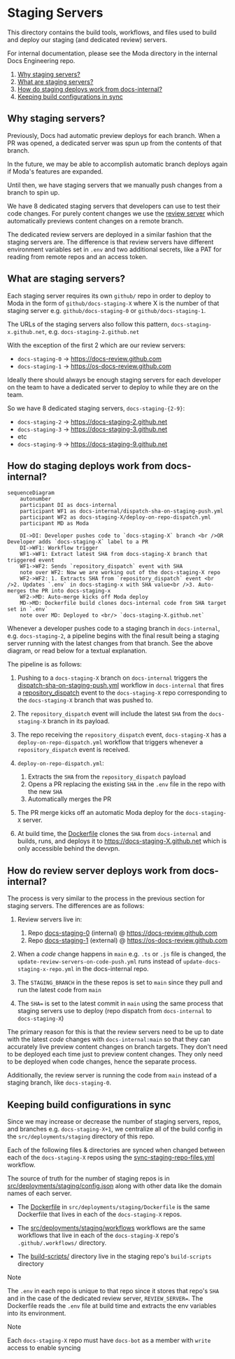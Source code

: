 # Staging Servers

This directory contains the build tools, workflows, and files used to build and deploy our staging (and dedicated review) servers.

For internal documentation, please see the Moda directory in the internal Docs Engineering repo.

1. [Why staging servers?](#why-staging-servers)
1. [What are staging servers?](#what-are-staging-servers)
1. [How do staging deploys work from docs-internal?](#how-do-they-work)
1. [Keeping build configurations in sync](#keeping-build-configurations-in-sync)

## Why staging servers?

Previously, Docs had automatic preview deploys for each branch. When a PR was opened, a dedicated server was spun up from the contents of that branch.

In the future, we may be able to accomplish automatic branch deploys again if Moda's features are expanded.

Until then, we have staging servers that we manually push changes from a branch to spin up.

We have 8 dedicated staging servers that developers can use to test their code changes. For purely content changes we use the [review server](../review-server/README.md) which automatically previews content changes on a remote branch.

The dedicated review servers are deployed in a similar fashion that the staging servers are. The difference is that review servers have different environment variables set in `.env` and two additional secrets, like a PAT for reading from remote repos and an access token.

## What are staging servers?

Each staging server requires its own `github/` repo in order to deploy to Moda in the form of `github/docs-staging-X` where X is the number of that staging server e.g. `github/docs-staging-0` or `github/docs-staging-1`.

The URLs of the staging servers also follow this pattern, `docs-staging-x.github.net`, e.g. `docs-staging-2.github.net`

With the exception of the first 2 which are our review servers:

- `docs-staging-0` -> https://docs-review.github.com
- `docs-staging-1` -> https://os-docs-review.github.com

Ideally there should always be enough staging servers for each developer on the team to have a dedicated server to deploy to while they are on the team.

So we have 8 dedicated staging servers, `docs-staging-{2-9}`:

- `docs-staging-2` -> https://docs-staging-2.github.net
- `docs-staging-3` -> https://docs-staging-3.github.net
- etc
- `docs-staging-9` -> https://docs-staging-9.github.net

## How do staging deploys work from docs-internal?

```mermaid
sequenceDiagram
    autonumber
    participant DI as docs-internal
    participant WF1 as docs-internal/dispatch-sha-on-staging-push.yml
    participant WF2 as docs-staging-X/deploy-on-repo-dispatch.yml
    participant MD as Moda

    DI->DI: Developer pushes code to `docs-staging-X` branch <br />OR Developer adds `docs-staging-X` label to a PR
    DI->WF1: Workflow trigger
    WF1->WF1: Extract latest SHA from docs-staging-X branch that triggered event
    WF1->WF2: Sends `repository_dispatch` event with SHA
    note over WF2: Now we are working out of the docs-staging-X repo
    WF2->WF2: 1. Extracts SHA from `repository_dispatch` event <br />2. Updates `.env` in docs-staging-x with SHA value<br />3. Auto-merges the PR into docs-staging-x
    WF2->MD: Auto-merge kicks off Moda deploy
    MD->MD: Dockerfile build clones docs-internal code from SHA target set in `.env`
    note over MD: Deployed to <br/> `docs-staging-X.github.net`
```

Whenever a developer pushes code to a staging branch in `docs-internal`, e.g. `docs-staging-2`, a pipeline begins with the final result being a staging server running with the latest changes from that branch. See the above diagram, or read below for a textual explanation.

The pipeline is as follows:

1. Pushing to a `docs-staging-X` branch on `docs-internal` triggers the [dispatch-sha-on-staging-push.yml](../../.github/workflows/dispatch-sha-on-staging-push.yml) workflow in `docs-internal` that fires a [repository_dispatch](https://docs.github.com/en/actions/writing-workflows/choosing-when-your-workflow-runs/events-that-trigger-workflows#repository_dispatch) event to the `docs-staging-X` repo corresponding to the `docs-staging-X` branch that was pushed to.

1. The `repository_dispatch` event will include the latest `SHA` from the `docs-staging-X` branch in its payload.

1. The repo receiving the `repository_dispatch` event, `docs-staging-X` has a `deploy-on-repo-dispatch.yml` workflow that triggers whenever a `repository_dispatch` event is received.

1. `deploy-on-repo-dispatch.yml`:

   1. Extracts the `SHA` from the `repository_dispatch` payload
   2. Opens a PR replacing the existing `SHA` in the `.env` file in the repo with the new `SHA`
   3. Automatically merges the PR

1. The PR merge kicks off an automatic Moda deploy for the `docs-staging-X` server.

1. At build time, the [Dockerfile](./Dockerfile) clones the `SHA` from `docs-internal` and builds, runs, and deploys it to https://docs-staging-X.github.net which is only accessible behind the devvpn.

## How do review server deploys work from docs-internal?

The process is very similar to the process in the previous section for staging servers. The differences are as follows:

1. Review servers live in:
   1. Repo [docs-staging-0](https://github.com/github/doc-staging-0) (internal) @ https://docs-review.github.com
   1. Repo [docs-staging-1](https://gthub.com/github/doc-staging-1) (external) @ https://os-docs-review.github.com

1. When a _code_ change happens in `main` e.g. `.ts` or `.js` file is changed, the `update-review-servers-on-code-push.yml` runs instead of `update-docs-staging-x-repo.yml` in the docs-internal repo.
1. The `STAGING_BRANCH` in the these repos is set to `main` since they pull and run the latest code from `main`
1. The `SHA=` is set to the latest commit in `main` using the same process that staging servers use to deploy (repo dispatch from `docs-internal` to `docs-staging-X`)

The primary reason for this is that the review servers need to be up to date with the latest _code_ changes with `docs-internal:main` so that they can accurately live preview content changes on branch targets. They don't need to be deployed each time just to preview content changes. They only need to be deployed when code changes, hence the separate process.

Additionally, the review server is running the code from `main` instead of a staging branch, like `docs-staging-0`.

## Keeping build configurations in sync

Since we may increase or decrease the number of staging servers, repos, and branches e.g. `docs-staging-X+1`, we centralize all of the build config in the `src/deployments/staging` directory of this repo.

Each of the following files & directories are synced when changed between each of the `docs-staging-X` repos using the [sync-staging-repo-files.yml](../../.github/workflows/sync-staging-repo-files.yml) workflow.

The source of truth for the number of staging repos is in [src/deployments/staging/config.json](./config.json) along with other data like the domain names of each server.

- The [Dockerfile](./Dockerfile) in `src/deployments/staging/Dockerfile` is the same Dockerfile that lives in each of the `docs-staging-X` repos.

- The [src/deployments/staging/workflows](./workflows/) workflows are the same workflows that live in each of the `docs-staging-X` repo's `.github/.workflows/` directory.

- The [build-scripts/](./build-scripts) directory live in the staging repo's `build-scripts` directory

> [!NOTE]
> The `.env` in each repo is unique to that repo since it stores that repo's `SHA` and in the case of the dedicated review server, `REVIEW_SERVER=`. The Dockerfile reads the `.env` file at build time and extracts the env variables into its environment.

> [!NOTE]
> Each `docs-staging-X` repo must have `docs-bot` as a member with `write` access to enable syncing
